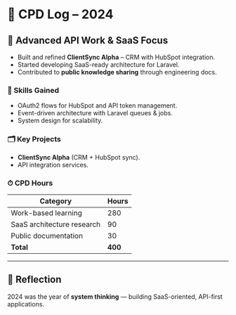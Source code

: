 # 📅 CPD Log – 2024

## 🚀 Advanced API Work & SaaS Focus
- Built and refined **ClientSync Alpha** – CRM with HubSpot integration.
- Started developing SaaS-ready architecture for Laravel.
- Contributed to **public knowledge sharing** through engineering docs.

### 🔧 Skills Gained
- OAuth2 flows for HubSpot and API token management.
- Event-driven architecture with Laravel queues & jobs.
- System design for scalability.

### 🗂 Key Projects
- **ClientSync Alpha** (CRM + HubSpot sync).
- API integration services.

### ⏱ CPD Hours
| Category | Hours |
|----------|-------|
| Work-based learning | 280 |
| SaaS architecture research | 90 |
| Public documentation | 30 |
| **Total** | **400** |

---

## 🧠 Reflection
2024 was the year of **system thinking** — building SaaS-oriented, API-first applications.
